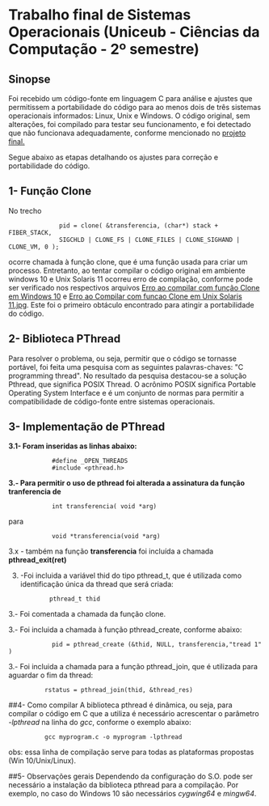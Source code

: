 # Trabalho final de Sistemas Operacionais (Uniceub - Ciências da Computação - 2º semestre)

## Sinopse
Foi recebido um código-fonte em linguagem C para análise e ajustes que permitissem a portabilidade do código para ao menos dois de três sistemas operacionais informados: Linux, Unix e Windows.
O código original, sem alterações, foi compilado para testar seu funcionamento, e foi detectado que não funcionava adequadamente, conforme mencionado no [projeto final.](SO-final-project-2019-02/blob/master/Arquivo%20Projeto%20Final%202019%2002.pdf)

Segue abaixo as etapas detalhando os ajustes para correção e portabilidade do código.

## 1- Função Clone 
No trecho 
                  
                  pid = clone( &transferencia, (char*) stack + FIBER_STACK,
                  SIGCHLD | CLONE_FS | CLONE_FILES | CLONE_SIGHAND | CLONE_VM, 0 );
                  
   ocorre chamada à função clone, que é uma função usada para criar um processo. Entretanto, ao tentar compilar o código original em ambiente windows 10 e Unix Solaris 11 ocorreu erro de compilação, conforme pode ser verificado nos respectivos arquivos [Erro ao compilar com função Clone em Windows 10](Erro%20ao%20Compilar%20com%20funcao%20Clone%20em%20Windows%2010.jpg) e [Erro ao Compilar com funcao Clone em Unix Solaris 11.jpg](https://raw.githubusercontent.com/isabellacalazans/SO-final-project-2019-02/master/Erro%20ao%20Compilar%20com%20funcao%20Clone%20em%20Unix%20Solaris%2011.jpg). Este foi o primeiro obtáculo encontrado para atingir a portabilidade do código.

## 2- Biblioteca PThread
Para resolver o problema, ou seja, permitir que o código se tornasse portável, foi feita uma pesquisa com as seguintes palavras-chaves: "C programming thread". No resultado da pesquisa destacou-se a solução Pthread, que significa POSIX Thread. O acrônimo POSIX significa Portable Operating System Interface e é um conjunto de normas para permitir a compatibilidade de código-fonte entre sistemas operacionais.

## 3- Implementação de PThread
  **3.1- Foram inseridas as linhas abaixo:**
  
                #define _OPEN_THREADS
                #include <pthread.h>
                
  **3.- Para permitir o uso de pthread foi alterada a assinatura da função tranferencia de**
  
                int transferencia( void *arg)
                      
para
                      
                void *transferencia(void *arg)  
                
  3.x - também na função **transferencia** foi incluída a chamada **pthread_exit(ret)** 
  
  
 3. -Foi incluida a variável thid do tipo pthread_t, que é utilizada como identificação única da thread que será criada:
  
                pthread_t thid
                
  3.- Foi comentada a chamada da função clone.
  
  3.- Foi incluida a chamada à função pthread_create, conforme abaixo:
  
                pid = pthread_create (&thid, NULL, transferencia,"tread 1" )
              
  
  3.- Foi incluida a chamada para a função pthread_join, que é utilizada para aguardar o fim da thread:
  
              rstatus = pthread_join(thid, &thread_res)
              
##4- Como compilar
A biblioteca pthread é dinâmica, ou seja, para compilar o código em C que a utiliza é necessário acrescentar o parâmetro *-lpthread* na linha do *gcc*, conforme o exemplo abaixo:
 
              gcc myprogram.c -o myprogram -lpthread
       
obs: essa linha de compilação serve para todas as plataformas propostas (Win 10/Unix/Linux).
              
##5- Observações gerais
Dependendo da configuração do S.O. pode ser necessário a instalação da biblioteca pthread para a compilação. Por exemplo, no caso do Windows 10 são necessários *cygwing64* e *mingw64*.
